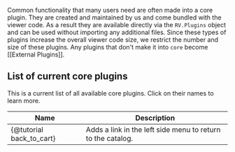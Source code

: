Common functionality that many users need are often made into a core plugin. They are created and maintained by us and come bundled with the viewer code. As a result they are available directly via the `RV.Plugins` object and can be used without importing any additional files. Since these types of plugins increase the overall viewer code size, we restrict the number and size of these plugins. Any plugins that don't make it into `core` become [[External Plugins]].

## List of current core plugins
This is a current list of all available core plugins. Click on their names to learn more.

| Name       | Description                                                 |
|------------|-------------------------------------------------------------|
| {@tutorial back_to_cart} | Adds a link in the left side menu to return to the catalog. |
